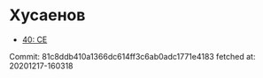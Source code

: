 # Хусаенов
- [40: CE](40.md)

Commit: 81c8ddb410a1366dc614ff3c6ab0adc1771e4183
 fetched at: 20201217-160318
